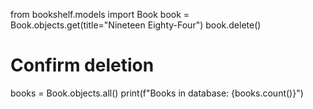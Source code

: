 from bookshelf.models import Book
book = Book.objects.get(title="Nineteen Eighty-Four")
book.delete()

# Confirm deletion
books = Book.objects.all()
print(f"Books in database: {books.count()}")